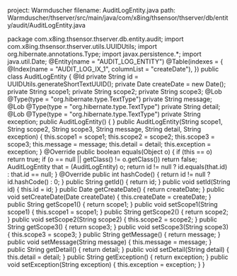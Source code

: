 project: Warmduscher
filename: AuditLogEntity.java
path: Warmduscher/thserver/src/main/java/com/x8ing/thsensor/thserver/db/entity/audit/AuditLogEntity.java

package com.x8ing.thsensor.thserver.db.entity.audit;
import com.x8ing.thsensor.thserver.utils.UUIDUtils;
import org.hibernate.annotations.Type;
import javax.persistence.*;
import java.util.Date;
@Entity(name = "AUDIT_LOG_ENTITY")
@Table(indexes = {
        @Index(name = "AUDIT_LOG_IX_1", columnList = "createDate"),
})
public class AuditLogEntity {
    @Id
    private String id = UUIDUtils.generateShortTextUUID();
    private Date createDate = new Date();
    private String scope1;
    private String scope2;
    private String scope3;
    @Lob
    @Type(type = "org.hibernate.type.TextType")
    private String message;
    @Lob
    @Type(type = "org.hibernate.type.TextType")
    private String detail;
    @Lob
    @Type(type = "org.hibernate.type.TextType")
    private String exception;
    public AuditLogEntity() {
    }
    public AuditLogEntity(String scope1, String scope2, String scope3, String message, String detail, String exception) {
        this.scope1 = scope1;
        this.scope2 = scope2;
        this.scope3 = scope3;
        this.message = message;
        this.detail = detail;
        this.exception = exception;
    }
    @Override
    public boolean equals(Object o) {
        if (this == o) return true;
        if (o == null || getClass() != o.getClass()) return false;
        AuditLogEntity that = (AuditLogEntity) o;
        return id != null ? id.equals(that.id) : that.id == null;
    }
    @Override
    public int hashCode() {
        return id != null ? id.hashCode() : 0;
    }
    public String getId() {
        return id;
    }
    public void setId(String id) {
        this.id = id;
    }
    public Date getCreateDate() {
        return createDate;
    }
    public void setCreateDate(Date createDate) {
        this.createDate = createDate;
    }
    public String getScope1() {
        return scope1;
    }
    public void setScope1(String scope1) {
        this.scope1 = scope1;
    }
    public String getScope2() {
        return scope2;
    }
    public void setScope2(String scope2) {
        this.scope2 = scope2;
    }
    public String getScope3() {
        return scope3;
    }
    public void setScope3(String scope3) {
        this.scope3 = scope3;
    }
    public String getMessage() {
        return message;
    }
    public void setMessage(String message) {
        this.message = message;
    }
    public String getDetail() {
        return detail;
    }
    public void setDetail(String detail) {
        this.detail = detail;
    }
    public String getException() {
        return exception;
    }
    public void setException(String exception) {
        this.exception = exception;
    }
}